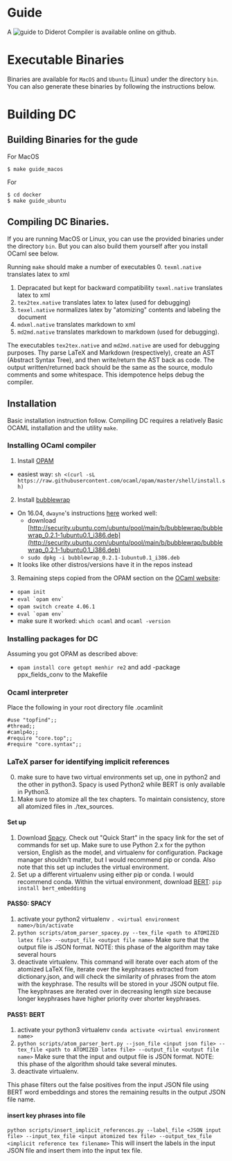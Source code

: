 # Guide
A ![guide to Diderot Compiler](https://github.com/diderot-edu/guide)
is available online on github.


# Executable Binaries
Binaries are available for `MacOS` and `Ubuntu` (Linux) under the directory `bin`.  You can also generate these binaries by following the instructions below.

# Building DC

## Building Binaries for the gude

For MacOS

```
$ make guide_macos
```

For 

```
$ cd docker
$ make guide_ubuntu
```



## Compiling DC Binaries.

If you are running MacOS or Linux, you can use the provided binaries under the directory `bin`. But you can also build them yourself after you install OCaml see below.

Running  `make` should make a number of executables
0. `texml.native` translates latex to xml
1.  Depracated but kept for backward compatibility `texml.native` translates latex to xml
2. `tex2tex.native` translates latex to latex (used for debugging)
3. `texel.native` normalizes latex by "atomizing" contents and labeling the document
4. `mdxml.native` translates markdown to xml
5. `md2md.native` translates markdown to markdown (used for debugging).


The executables `tex2tex.native` and `md2md.native` are used for debugging purposes.  Thy parse LaTeX and Markdown (respectively), create an AST (Abstract Syntax Tree), and then write/return the AST back as code.  The output written/returned back should be the same as the source, modulo comments and some whitespace.  This idempotence helps debug the compiler.


## Installation

Basic installation instruction follow.  Compiling DC requires a relatively Basic OCAML installation and the utility `make`.

### Installing OCaml compiler
1. Install [OPAM](https://opam.ocaml.org/doc/Install.html)
  - easiest way: `sh <(curl -sL https://raw.githubusercontent.com/ocaml/opam/master/shell/install.sh)`
2. Install [bubblewrap](https://github.com/projectatomic/bubblewrap)
  - On 16.04, `dwayne`'s instructions [here](https://github.com/ocaml/opam/issues/3424) worked well:
    - download [http://security.ubuntu.com/ubuntu/pool/main/b/bubblewrap/bubblewrap_0.2.1-1ubuntu0.1_i386.deb](http://security.ubuntu.com/ubuntu/pool/main/b/bubblewrap/bubblewrap_0.2.1-1ubuntu0.1_i386.deb)
    - `sudo dpkg -i bubblewrap_0.2.1-1ubuntu0.1_i386.deb`
  - It looks like other distros/versions have it in the repos instead
3. Remaining steps copied from the OPAM section on the [OCaml website](https://ocaml.org/docs/install.html):
  - `opam init`
  - ``eval `opam env` ``
  - `opam switch create 4.06.1`
  - ``eval `opam env` ``
  - make sure it worked: `which ocaml` and `ocaml -version`

### Installing packages for DC
Assuming you got OPAM as described above:
- `opam install core getopt menhir re2`
and add  -package ppx_fields_conv
to the Makefile

### Ocaml interpreter
Place the following in your root directory file .ocamlinit

```
#use "topfind";;
#thread;;
#camlp4o;;
#require "core.top";;
#require "core.syntax";;
```

### LaTeX parser for identifying implicit references
0. make sure to have two virtual environments set up, one in python2 and the other in python3. Spacy is used Python2 while BERT is only available in Python3.
1. Make sure to atomize all the tex chapters. To maintain consistency, store all atomized files in ./tex_sources.

#### Set up
1. Download [Spacy](https://spacy.io/usage). Check out "Quick Start" in the spacy link for the set of commands for set up. Make sure to use Python 2.x for the python version, English as the model, and virtualenv for configuration. Package manager shouldn't matter, but I would recommend pip or conda. Also note that this set up includes the virtual environment.
2. Set up a different virtualenv using either pip or conda. I would recommend conda. Within the virtual environment, download [BERT](https://pypi.org/project/bert-embedding/): `pip install bert_embedding`

#### PASS0: SPACY
1. activate your python2 virtualenv `. <virtual environment name>/bin/activate` 
2. `python scripts/atom_parser_spacey.py --tex_file <path to ATOMIZED latex file> --output_file <output file name>`
  Make sure that the output file is JSON format. NOTE: this phase of the algorithm may take several hours
3. deactivate virtualenv.
This command will iterate over each atom of the atomized LaTeX file, iterate over the keyphrases extracted from dictionary.json, and will check the similarity of phrases from the atom with the keyphrase. The results will be stored in your JSON output file. The keyphrases are iterated over in decreasing length size because longer keyphrases have higher priority over shorter keyphrases. 

#### PASS1: BERT
1. activate your python3 virtualenv `conda activate <virtual environment name>`
2. `python scripts/atom_parser_bert.py --json_file <input json file> --tex_file <path to ATOMIZED latex file> --output_file <output file name>`
  Make sure that the input and output file is JSON format. NOTE: this phase of the algorithm should take several minutes.
3. deactivate virtualenv.
  
This phase filters out the false positives from the input JSON file using BERT word embeddings and stores the remaining results in the output JSON file name. 

#### insert key phrases into file
`python scripts/insert_implicit_references.py --label_file <JSON input file> --input_tex_file <input atomized tex file> --output_tex_file <implicit reference tex filename>`
This will insert the labels in the input JSON file and insert them into the input tex file.
